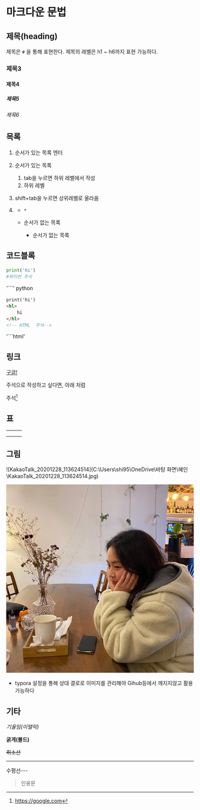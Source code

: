 # 마크다운 문법

## 제목(heading)

제목은 `#` 을 통해 표현한다. 제목의 레벨은 h1 ~ h6까지 표현 가능하다. 

### 제목3

#### 제목4

##### 제목5

###### 제목6

## 목록

1. 순서가 있는 목록 엔터

2. 순서가 있는 목록

   1. tab을 누르면 하위 레벨에서 작성
   2. 하위 레벨

3. shift+tab을 누르면 상위레벨로 올라옴

4. * `*`

   * 순서가 없는 목록
     * 순서가 없는 목록



## 코드블록

```python
print('hi')
#파이썬 주석
```

'```' python 

```html
print('hi')
<hl>
    hi
</hl>
<!-- HTML  주석-->
```

'```html'

## 링크

[구글!](https://google.com)



주석으로 작성하고 싶다면, 아래 처럼

주석[^1]

[^1]:https://google.com

## 표

|      |      |      |
| ---- | ---- | ---- |
|      |      |      |
|      |      |      |
|      |      |      |



## 그림

![KakaoTalk_20201228_113624514](C:\Users\shi95\OneDrive\바탕 화면\혜인\KakaoTalk_20201228_113624514.jpg)



![KakaoTalk_20201228_113624514](md-images/KakaoTalk_20201228_113624514.jpg)



* typora 설정을 통해 상대 결로로 이미지를 관리해야 Gihub등에서 깨지지않고 활용 가능하다



## 기타

*기울임(이탤릭)*

**굵게(볼드)**

~~취소선~~

---

수평선---



> 인용문
>
> 